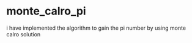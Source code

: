 # monte_calro_pi
i have implemented the algorithm to gain the pi number by using monte calro solution
